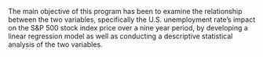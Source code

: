 The main objective of this program has been to examine the relationship between the two variables, specifically the U.S. unemployment rate’s impact on the S&P 500 stock index price over a nine year period, by developing a linear regression model as well as conducting a descriptive statistical analysis of the two variables.
